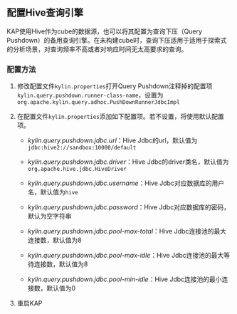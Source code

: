 ## 配置Hive查询引擎

KAP使用Hive作为cube的数据源，也可以将其配置为查询下压（Query Pushdown）的备用查询引擎。在未构建cube时，查询下压适用于适用于探索式的分析场景，对查询频率不高或者对响应时间无太高要求的查询。

### 配置方法
1. 修改配置文件`kylin.properties`打开Query Pushdown注释掉的配置项`kylin.query.pushdown.runner-class-name`，设置为`org.apache.kylin.query.adhoc.PushDownRunnerJdbcImpl`

2. 在配置文件`kylin.properties`添加如下配置项。若不设置，将使用默认配置项。

   - *kylin.query.pushdown.jdbc.url*：Hive Jdbc的url，默认值为`jdbc:hive2://sandbox:10000/default`



   - *kylin.query.pushdown.jdbc.driver*：Hive Jdbc的driver类名，默认值为`org.apache.hive.jdbc.HiveDriver`



   - *kylin.query.pushdown.jdbc.username*：Hive Jdbc对应数据库的用户名，默认值为`hive`



   - *kylin.query.pushdown.jdbc.password*：Hive Jdbc对应数据库的密码，默认为空字符串



   - *kylin.query.pushdown.jdbc.pool-max-total*：Hive Jdbc连接池的最大连接数，默认值为8



   - *kylin.query.pushdown.jdbc.pool-max-idle*：Hive Jdbc连接池的最大等待连接数，默认值为8



   - *kylin.query.pushdown.jdbc.pool-min-idle*：Hive Jdbc连接池的最小连接数，默认值为0

3. 重启KAP
